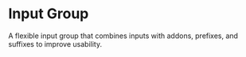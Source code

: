 # Input Group

A flexible input group that combines inputs with addons, prefixes, and suffixes to improve usability.
